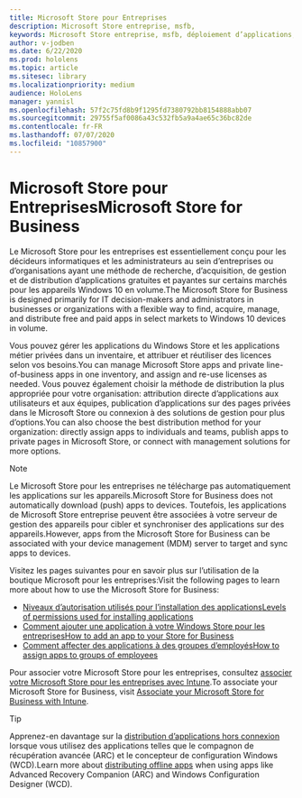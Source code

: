 ```yaml
---
title: Microsoft Store pour Entreprises
description: Microsoft Store entreprise, msfb,
keywords: Microsoft Store entreprise, msfb, déploiement d’applications, Store
author: v-jodben
ms.date: 6/22/2020
ms.prod: hololens
ms.topic: article
ms.sitesec: library
ms.localizationpriority: medium
audience: HoloLens
manager: yannisl
ms.openlocfilehash: 57f2c75fd8b9f1295fd7380792bb8154888abb07
ms.sourcegitcommit: 29755f5af0086a43c532fb5a9a4ae65c36bc82de
ms.contentlocale: fr-FR
ms.lasthandoff: 07/07/2020
ms.locfileid: "10857900"
---
```

# <span data-ttu-id="65150-104">Microsoft Store pour Entreprises</span><span class="sxs-lookup"><span data-stu-id="65150-104">Microsoft Store for Business</span></span>

<span data-ttu-id="65150-105">Le Microsoft Store pour les entreprises est essentiellement conçu pour les décideurs informatiques et les administrateurs au sein d’entreprises ou d’organisations ayant une méthode de recherche, d’acquisition, de gestion et de distribution d’applications gratuites et payantes sur certains marchés pour les appareils Windows 10 en volume.</span><span class="sxs-lookup"><span data-stu-id="65150-105">The Microsoft Store for Business is designed primarily for IT decision-makers and administrators in businesses or organizations with a flexible way to find, acquire, manage, and distribute free and paid apps in select markets to Windows 10 devices in volume.</span></span> 

<span data-ttu-id="65150-106">Vous pouvez gérer les applications du Windows Store et les applications métier privées dans un inventaire, et attribuer et réutiliser des licences selon vos besoins.</span><span class="sxs-lookup"><span data-stu-id="65150-106">You can manage Microsoft Store apps and private line-of-business apps in one inventory, and assign and re-use licenses as needed.</span></span> <span data-ttu-id="65150-107">Vous pouvez également choisir la méthode de distribution la plus appropriée pour votre organisation: attribution directe d’applications aux utilisateurs et aux équipes, publication d’applications sur des pages privées dans le Microsoft Store ou connexion à des solutions de gestion pour plus d’options.</span><span class="sxs-lookup"><span data-stu-id="65150-107">You can also choose the best distribution method for your organization: directly assign apps to individuals and teams, publish apps to private pages in Microsoft Store, or connect with management solutions for more options.</span></span>

> [!Note] 
> <span data-ttu-id="65150-108">Le Microsoft Store pour les entreprises ne télécharge pas automatiquement les applications sur les appareils.</span><span class="sxs-lookup"><span data-stu-id="65150-108">Microsoft Store for Business does not automatically download (push) apps to devices.</span></span> <span data-ttu-id="65150-109">Toutefois, les applications de Microsoft Store entreprise peuvent être associées à votre serveur de gestion des appareils pour cibler et synchroniser des applications sur des appareils.</span><span class="sxs-lookup"><span data-stu-id="65150-109">However, apps from the Microsoft Store for Business can be associated with your device management (MDM) server to target and sync apps to devices.</span></span>

<span data-ttu-id="65150-110">Visitez les pages suivantes pour en savoir plus sur l’utilisation de la boutique Microsoft pour les entreprises:</span><span class="sxs-lookup"><span data-stu-id="65150-110">Visit the following pages to learn more about how to use the Microsoft Store for Business:</span></span>
* [<span data-ttu-id="65150-111">Niveaux d’autorisation utilisés pour l’installation des applications</span><span class="sxs-lookup"><span data-stu-id="65150-111">Levels of permissions used for installing applications</span></span>](https://docs.microsoft.com/mem/intune/configuration/device-restrictions-windows-holographic#app-store)
* [<span data-ttu-id="65150-112">Comment ajouter une application à votre Windows Store pour les entreprises</span><span class="sxs-lookup"><span data-stu-id="65150-112">How to add an app to your Store for Business</span></span>](https://docs.microsoft.com/mem/intune/apps/store-apps-windows)
* [<span data-ttu-id="65150-113">Comment affecter des applications à des groupes d’employés</span><span class="sxs-lookup"><span data-stu-id="65150-113">How to assign apps to groups of employees</span></span>](https://docs.microsoft.com/mem/intune/apps/windows-store-for-business)

<span data-ttu-id="65150-114">Pour associer votre Microsoft Store pour les entreprises, consultez [associer votre Microsoft Store pour les entreprises avec Intune](https://docs.microsoft.com/mem/intune/apps/windows-store-for-business#associate-your-microsoft-store-for-business-account-with-intune).</span><span class="sxs-lookup"><span data-stu-id="65150-114">To associate your Microsoft Store for Business, visit [Associate your Microsoft Store for Business with Intune](https://docs.microsoft.com/mem/intune/apps/windows-store-for-business#associate-your-microsoft-store-for-business-account-with-intune).</span></span>

> [!Tip] 
> <span data-ttu-id="65150-115">Apprenez-en davantage sur la [distribution d’applications hors connexion](https://docs.microsoft.com/microsoft-store/distribute-offline-apps) lorsque vous utilisez des applications telles que le compagnon de récupération avancée (ARC) et le concepteur de configuration Windows (WCD).</span><span class="sxs-lookup"><span data-stu-id="65150-115">Learn more about [distributing offline apps](https://docs.microsoft.com/microsoft-store/distribute-offline-apps) when using apps like Advanced Recovery Companion (ARC) and Windows Configuration Designer (WCD).</span></span>
